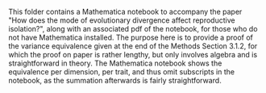 This folder contains a Mathematica notebook to accompany the paper "How does the mode of evolutionary divergence affect reproductive isolation?", along with an associated pdf of the notebook, for those who do not have Mathematica installed. The purpose here is to provide a proof of the variance equivalence given at the end of the Methods Section 3.1.2, for which the proof on paper is rather lengthy, but only involves algebra and is straightforward in theory. The Mathematica notebook shows the equivalence per dimension, per trait, and thus omit subscripts in the notebook, as the summation afterwards is fairly straightforward. 
